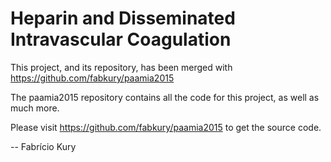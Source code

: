 # Heparin and Disseminated Intravascular Coagulation

This project, and its repository, has been merged with https://github.com/fabkury/paamia2015

The paamia2015 repository contains all the code for this project, as well as much more.

Please visit https://github.com/fabkury/paamia2015 to get the source code.

-- Fabrício Kury
